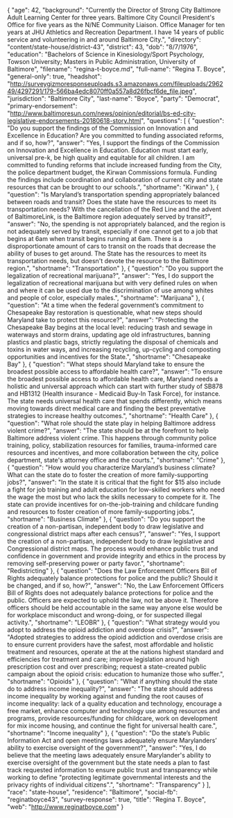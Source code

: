 {
  "age": 42,
  "background": "Currently the Director of Strong City Baltimore Adult Learning Center for three years.   Baltimore City Council President's Office for five years as the N/NE Community Liaison.  Office Manager for ten years at JHU Athletics and Recreation Department. I have 14 years of public service and volunteering in and around Baltimore City.",
  "directory": "content/state-house/district-43",
  "district": 43,
  "dob": "8/7/1976",
  "education": "Bachelors of Science in Kinesiology/Sport Psychology, Towson University; Masters in Public Administration, University of Baltimore",
  "filename": "regina-t-boyce.md",
  "full-name": "Regina T. Boyce",
  "general-only": true,
  "headshot": "http://surveygizmoresponseuploads.s3.amazonaws.com/fileuploads/296249/4297291/179-566ba4edc8070ff0a557a8d26fbcf6de_file.jpeg",
  "jurisdiction": "Baltimore City",
  "last-name": "Boyce",
  "party": "Democrat",
  "primary-endorsement": "http://www.baltimoresun.com/news/opinion/editorial/bs-ed-city-legislative-endorsements-20180618-story.html",
  "questions": [
    {
      "question": "Do you support the findings of the Commission on Innovation and Excellence in Education? Are you committed to funding associated reforms, and if so, how?",
      "answer": "Yes, I support the findings of the Commission on Innovation and Excellence in Education. Education must start early, universal pre-k, be high quality and equitable for all children. I am committed to funding reforms that include increased funding from the City, the police department budget,  the Kirwan Commissions formula. Funding the findings include coordination and collaboration of current city and state resources that can be brought to our schools.",
      "shortname": "Kirwan"
    },
    {
      "question": "Is Maryland’s transportation spending appropriately balanced between roads and transit? Does the state have the resources to meet its transportation needs? With the cancellation of the Red Line and the advent of BaltimoreLink, is the Baltimore region adequately served by transit?",
      "answer": "No, the spending is not appropriately balanced, and the region is not adequately served by transit, especially if one cannot get to a job that begins at 6am when transit begins running at 6am. There is a disproportionate amount of cars to transit on the roads that decrease the ability of buses to get around. The State has the resources to meet its transportation needs, but doesn't devote the resource to the Baltimore region.",
      "shortname": "Transportation"
    },
    {
      "question": "Do you support the legalization of recreational marijuana?",
      "answer": "Yes, I do support the legalization of recreational marijuana but with very defined rules on when and where it can be used due to the discrimination of use among whites and people of color, especially males.",
      "shortname": "Marijuana"
    },
    {
      "question": "At a time when the federal government’s commitment to Chesapeake Bay restoration is questionable, what new steps should Maryland take to protect this resource?",
      "answer": "Protecting the Chesapeake Bay begins at the local level: reducing trash and sewage in waterways and storm drains, updating age old infrastructures, banning plastics and plastic bags, strictly regulating the disposal of chemicals and toxins in water ways, and increasing recycling, up-cycling and composting opportunities and incentives for the State.",
      "shortname": "Chesapeake Bay"
    },
    {
      "question": "What steps should Maryland take to ensure the broadest possible access to affordable health care?",
      "answer": "To ensure the broadest possible access to affordable health care, Maryland needs a holistic and universal approach which can start with further study of  SB878 and HB1312 (Health insurance - Medicaid Buy-In Task Force), for instance. The state needs universal health care that spends differently, which means moving towards direct medical care and finding the best preventative strategies to increase healthy outcomes.",
      "shortname": "Health Care"
    },
    {
      "question": "What role should the state play in helping Baltimore address violent crime?",
      "answer": "The state should be at the forefront to help Baltimore address violent crime. This happens through community police training, policy, stabilization resources for families, trauma-informed care resources and incentives, and more collaboration between the city, police department, state's attorney office and the courts.",
      "shortname": "Crime"
    },
    {
      "question": "How would you characterize Maryland’s business climate? What can the state do to foster the creation of more family-supporting jobs?",
      "answer": "In the state it is critical that the fight for $15 also include a fight for job training and adult education for low-skilled workers who need the wage the most but who lack the skills necessary to compete for it. The state can provide incentives for on-the-job-training and childcare funding and resources  to foster creation of more family-supporting jobs.",
      "shortname": "Business Climate"
    },
    {
      "question": "Do you support the creation of a non-partisan, independent body to draw legislative and congressional district maps after each census?",
      "answer": "Yes, I support the creation of a non-partisan, independent body to draw legislative and Congressional district maps.  The process would enhance public trust and confidence in government and provide integrity and ethics in the process by removing self-preserving power or party favor.",
      "shortname": "Redistricting"
    },
    {
      "question": "Does the Law Enforcement Officers Bill of Rights adequately balance protections for police and the public? Should it be changed, and if so, how?",
      "answer": "No, the Law Enforcement Officers Bill of Rights does not adequately balance protections for police and the public. Officers are expected to uphold the law, not be above it. Therefore officers should be held accountable in the same way anyone else would be for workplace misconduct and wrong-doing, or for suspected illegal activity.",
      "shortname": "LEOBR"
    },
    {
      "question": "What strategy would you adopt to address the opioid addiction and overdose crisis?",
      "answer": "Adopted strategies to address the opioid addiction and overdose crisis are to ensure current providers have the safest, most affordable and holistic treatment and resources, operate at the at the nations highest standard and efficiencies for treatment and care; improve legislation around high prescription cost and over prescribing; request a state-created public campaign about the opioid crisis: education to humanize those who suffer.",
      "shortname": "Opioids"
    },
    {
      "question": "What if anything should the state do to address income inequality?",
      "answer": "The state should address income inequality by working against and funding the root causes of income inequality: lack of a quality education and technology, encourage a free market, enhance computer and technology use among resources and programs, provide resources/funding for childcare, work on development for mix income housing, and continue the fight for universal health care.",
      "shortname": "Income inequality"
    },
    {
      "question": "Do the state’s Public Information Act and open meetings laws adequately ensure Marylanders’ ability to exercise oversight of the government?",
      "answer": "Yes, I do believe that the meeting laws adequately ensure Marylander's ability to exercise oversight of the government  but the state needs a plan to fast track requested information to ensure public trust and transparency while working to define  \"protecting legitimate governmental interests and the privacy rights of individual citizens\".",
      "shortname": "Transparency"
    }
  ],
  "race": "state-house",
  "residence": "Baltimore",
  "social-fb": "reginatboyce43",
  "survey-response": true,
  "title": "Regina T. Boyce",
  "web": "http://www.reginatboyce.com"
}
